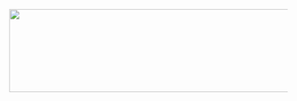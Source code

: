 <div align = "center">

<a href="https://github.com/devxb/gitanimals/">
  <img src="https://render.gitanimals.org/lines/ha-nabi?pet-id=573344785899600971" height="150" width="1000"/>
</a>

</a>
